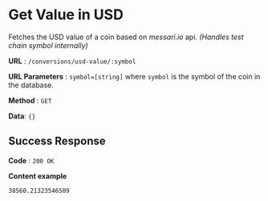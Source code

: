 # Get Value in USD

Fetches the USD value of a coin based on *messari.io* api. *(Handles test chain symbol internally)*

**URL** : `/conversions/usd-value/:symbol`

**URL Parameters** : `symbol=[string]` where `symbol` is the symbol of the coin in the database.

**Method** : `GET`

**Data**: `{}`

## Success Response

**Code** : `200 OK`

**Content example**

```text
38560.21323546509
```